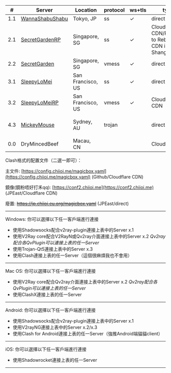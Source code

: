| # | Server | Location | protocol |ws+tls| type | Remark | Bandwidth/Quota|
|---|----------|-------------|--------|-----|-----|---------|---|
|1.1|[WannaShabuShabu](ss://eGNoYWNoYTIwLWlldGYtcG9seTEzMDU6U2xlZXB5X1MwcnJyeQ@jp.chiioi.eu.org:443/?plugin=v2ray-plugin%3btls%3bhost%3djp.chiioi.eu.org%3bpath%3d%2fv2ray)| Tokyo, JP | ss | ✓| direct|Microsoft Azure|50Mbps/15GB|
|2.1|[SecretGardenRP](ss://eGNoYWNoYTIwLWlldGYtcG9seTEzMDU6U2xlZWd5X1MwcnJyeQ@sg.chiioi.me:443/?plugin=v2ray-plugin%3btls%3bhost%3dsg.chiioi.me%3bpath%3d%2fgarden)| Singapore, SG | ss|✓|Cloudflare CDN/Planning to Rebuild CDN in Shanghai|DigitalOcean/Recommended(Special Days)|INF/1.5TB|
|2.2|[SecretGarden](vmess://eyJhZGQiOiJzZ3JwLmNoaWlvaS5ldS5vcmciLCJhaWQiOiIwIiwiYWxwbiI6IiIsImZwIjoiIiwiaG9zdCI6IiIsImlkIjoiYzgzMTMyMWQtNjMyNC00ZDUzLWFkNGYtOGNkYTQ4YjEyMzQ1IiwibmV0Ijoid3MiLCJwYXRoIjoiL3NncnAiLCJwb3J0IjoiNDQzIiwicHMiOiJTZWNyZXRHYXJkZW4iLCJzY3kiOiJhdXRvIiwic25pIjoiIiwidGxzIjoidGxzIiwidHlwZSI6IiIsInYiOiIyIn0=)| Singapore, SG |  vmess| ✓| direct|Recommended |INF/1.5TB|
|3.1|[SleepyLoMei](ss://eGNoYWNoYTIwLWlldGYtcG9seTEzMDU6U2ZlZXB5X1MwcnJyeQ@us.chiioi.eu.org:443/?plugin=v2ray-plugin%3btls%3bhost%3dus.chiioi.eu.org%3bpath%3d%2flm)| San Francisco, US  | ss| ✓  |direct| DigitalOcean/Share Quota with SecretGarden|INF/1.5TB|
|3.2|[SleepyLoMeiRP](vmess://eyJhZGQiOiJ1c3JwLmNoaWlvaS5tZSIsImFpZCI6IjAiLCJhbHBuIjoiIiwiZnAiOiIiLCJob3N0IjoiIiwiaWQiOiJjODMxMzIxZC02MzI0LTRkNTMtYWQ0Zi04Y2RhNDhiNjEwMTkiLCJuZXQiOiJ3cyIsInBhdGgiOiIvbG1ycCIsInBvcnQiOiI0NDMiLCJwcyI6IkxvTWVpUlAiLCJzY3kiOiJhdXRvIiwic25pIjoiIiwidGxzIjoidGxzIiwidHlwZSI6IiIsInYiOiIyIn0=)| San Francisco, US  | vmess |✓| Cloudflare CDN||INF/1.5TB|
|4.3|[MickeyMouse](trojan://Sleepy_S0rrry@mk.chiioi.me:443#mk.chiioi.me%3A443)| Sydney, AU  | trojan  ||  direct|Backup/DigitalOcean/Share Quota with SecretGarden/***使用trojan協議請注意自身數據安全***|INF/1.5TB|
|0.0|DryMincedBeef| Macau, CN  | ||Cloudflare|Mtel/Only For Test/ss/v2/trojan||

Clash格式的配置文件（二選一即可）：

主文件:  [https://config.chiioi.me/magicbox.yaml](https://config.chiioi.me/magicbox.yaml) (Github/Cloudflare CDN)

鏡像(鏡粉唔好打禾qq): [https://conf2.chiioi.me](https://conf2.chiioi.me) (JPEast/Cloudflare CDN)

廢置: <strike>https://jp.chiioi.eu.org/magicbox.yaml</strike>  (JPEast/direct)

---

Windows:
你可以選擇以下任一客戶端進行連接
- 使用Shadowsocks配合v2ray-plugin連接上表中的Server x.1
- 使用V2Ray core配合V2RayN或Qv2ray介面連接上表中的Server x.2
	*Qv2ray配合各QvPlugin可以連接上表的任一Server*
- 使用Trojan-Qt5連接上表中的Server x.3
- 使用Clash連接上表的任一Server（這個很麻煩我也不會用）

---

Mac OS:
你可以選擇以下任一客戶端進行連接
- 使用V2Ray core配合Qv2ray介面連接上表中的Server x.2
	*Qv2ray配合各QvPlugin可以連接上表的任一Server*
- 使用ClashX連接上表的任一Server

---

Android:
你可以選擇以下任一客戶端進行連接
- 使用Shadowsocks配合v2ray-plugin連接上表中的Server x.1
- 使用V2rayNG連接上表中的Server x.2/x.3
- 使用Clash for Android連接上表的任一Server（強推Android端貓貓client）

---

iOS:
你可以選擇以下任一客戶端進行連接
- 使用Shadowrocket連接上表的任一Server

---

